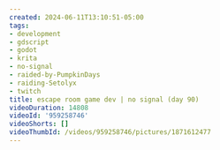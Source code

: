 ```yaml
---
created: 2024-06-11T13:10:51-05:00
tags:
- development
- gdscript
- godot
- krita
- no-signal
- raided-by-PumpkinDays
- raiding-Setolyx
- twitch
title: escape room game dev | no signal (day 90)
videoDuration: 14808
videoId: '959258746'
videoShorts: []
videoThumbId: /videos/959258746/pictures/1871612477
---
```

